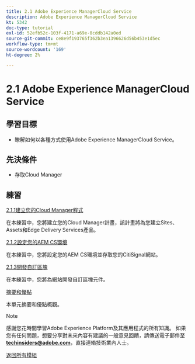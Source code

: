 ```yaml
---
title: 2.1 Adobe Experience ManagerCloud Service
description: Adobe Experience ManagerCloud Service
kt: 5342
doc-type: tutorial
exl-id: 52efb52c-103f-4171-a69e-0cddb142a0ed
source-git-commit: ce8e9f193765f362b3ea1396626d56b453e1d5ec
workflow-type: tm+mt
source-wordcount: '169'
ht-degree: 2%

---
```


# 2.1 Adobe Experience ManagerCloud Service

## 學習目標

- 瞭解如何以各種方式使用Adobe Experience ManagerCloud Service。

## 先決條件

- 存取Cloud Manager

## 練習

[2.1.1建立您的Cloud Manager程式](./ex1.md)

在本練習中，您將建立您的Cloud Manager計畫，該計畫將為您建立Sites、Assets和Edge Delivery Services產品。

[2.1.2設定您的AEM CS環境](./ex2.md)

在本練習中，您將設定您的AEM CS環境並存取您的CitiSignal網站。

[2.1.3開發自訂區塊](./ex3.md)

在本練習中，您將為網站開發自訂區塊元件。

[摘要和優點](./summary.md)

本單元摘要和優點概觀。

>[!NOTE]
>
>感謝您花時間學習Adobe Experience Platform及其應用程式的所有知識。 如果您有任何問題，想要分享對未來內容有建議的一般意見回饋，請傳送電子郵件至&#x200B;**techinsiders@adobe.com**，直接連絡技術業內人士。

[返回所有模組](../../../overview.md)

